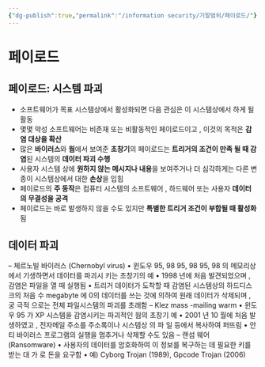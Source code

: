 ```yaml
---
{"dg-publish":true,"permalink":"/information security/기말범위/페이로드/"}
---
```



# 페이로드
## 페이로드: 시스템 파괴
- 소프트웨어가 목표 시스템상에서 활성화되면 다음 관심은 이 시스템상에서 하게 될 활동
- 몇몇 악성 소프트웨어는 비존재 또는 비활동적인 페이로드이고 , 이것의 목적은 **감염 대상을 확산**
- 많은 **바이러스**와 **웜**에서 보여준 **초창기**의 페이로드는 **트리거의 조건이 만족 될 때 감염**된 시스템의 **데이터 파괴 수행**
- 사용자 시스템 상에 **원하지 않는 메시지나 내용**을 보여주거나 더 심각하게는 다른 변종이 시스템상에서 대한 **손상**을 입힘
- 페이로드의 **주 동작**은 컴퓨터 시스템의 소프트웨어 , 하드웨어 또는 사용자 **데이터의 무결성을 공격**
- 페이로드는 바로 발생하지 않을 수도 있지만 **특별한 트리거 조건이 부합될 때 활성화**됨

## 데이터 파괴
– 체르노빌 바이러스 (Chernobyl virus)
• 윈도우 95, 98 95, 98 95, 98 의 메모리상에서 기생하면서 데이터를 파괴시
키는 초창기의 예
• 1998 년에 처음 발견되었으며 , 감염은 파일을 열 때 실행됨
• 트리거 데이터가 도착할 때 감염된 시스템상의 하드디스크의 처음 수
megabyte 에 0의 데이터를 쓰는 것에 의하여 원래 데이터가 삭제되며 , 궁
극적 으로는 전체 파일시스템의 파괴를 초래함
– Klez mass -mailing warm
• 윈도우 95 가 XP 시스템을 감염시키는 파괴적인 웜의 초창기 예
• 2001 년 10 월에 처음 발생하였고 , 전자메일 주소를 주소록이나 시스템상
의 파 일 등에서 복사하여 퍼뜨림
• 안티 바이러스 프로그램의 실행을 멈추거나 삭제할 수도 있음
– 랜섬 웨어 (Ransomware)
• 사용자의 데이터를 암호화하여 이 정보를 복구하는 데 필요한 키를 받는 대
가 로 돈을 요구함
• 예) Cyborg Trojan (1989), Gpcode Trojan (2006)